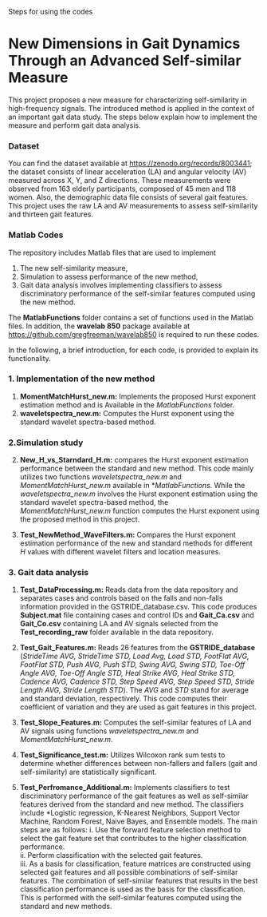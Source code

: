 Steps for using the codes 

# New Dimensions in Gait Dynamics Through an Advanced Self-similar Measure
This project proposes a new measure for characterizing self-similarity in high-frequency signals. The introduced method is applied in the context of an important gait data study. The steps below explain how to implement the measure and perform gait data analysis.

### Dataset
You can find the dataset available at https://zenodo.org/records/8003441; the dataset consists of linear acceleration (LA) and angular velocity (AV) measured across X, Y, and Z directions. These measurements were observed from 163 elderly participants, composed of 45 men and 118 women. Also, the demographic data file consists of several gait features. This project uses the raw LA and AV measurements to assess self-similarity and thirteen gait features.     

### Matlab Codes 
The repository includes Matlab files that are used to implement
  1. The new self-similarity measure,
  2. Simulation to assess performance of the new method,
  3. Gait data analysis involves implementing classifiers to assess discriminatory performance of the self-similar features computed using the new method. 

The **MatlabFunctions** folder contains a set of functions used in the Matlab files. In addition, the **wavelab 850** package available at https://github.com/gregfreeman/wavelab850 is required to run these codes.  

In the following, a brief introduction, for each code, is provided to explain its functionality.

### 1. Implementation of the new method

1. **MomentMatchHurst_new.m:** Implements the proposed Hurst exponent estimation method and is Available in the *MatlabFunctions* folder.
2. **waveletspectra_new.m:** Computes the Hurst exponent using the standard wavelet spectra-based method.

### 2.Simulation study
2. **New_H_vs_Starndard_H.m:** compares the Hurst exponent estimation performance between the standard and new method. This code mainly utilizes two functions *waveletspectra_new.m* and *MomentMatchHurst_new.m* available in **MatlabFunctions*. While the *waveletspectra_new.m* involves the Hurst exponent estimation using the standard wavelet spectra-based method, the *MomentMatchHurst_new.m* function computes the Hurst exponent using the proposed method in this project.
   
3. **Test_NewMethod_WaveFilters.m:** Compares the Hurst exponent estimation performance of the new and standard methods for different $H$ values with different wavelet filters and location measures.

### 3. Gait data analysis
1. **Test_DataProcessing.m:** Reads data from the data repository and separates cases and controls based on the falls and non-falls information provided in the GSTRIDE_database.csv. This code produces **Subject.mat** file containing cases and control IDs and **Gait_Ca.csv** and **Gait_Co.csv** containing LA and AV signals selected from the **Test_recording_raw** folder available in the data repository.

2. **Test_Gait_Features.m:** Reads 26 features from the **GSTRIDE_database** (*StrideTime AVG, StrideTime STD, Load Avg, Load STD, FootFlat AVG, FootFlat STD, Push AVG, Push STD, Swing AVG, Swing STD, Toe-Off Angle AVG, Toe-Off Angle STD, Heal Strike AVG, Heal Strike STD, Cadence AVG, Cadence STD, Step Speed AVG, Step Speed STD, Stride Length AVG, Stride Length STD*). The *AVG* and *STD* stand for average and standard deviation, respectively. This code computes their coefficient of variation and they are used as gait features in this project.

3. **Test_Slope_Features.m:** Computes the self-similar features of LA and AV signals using functions *waveletspectra_new.m* and *MomentMatchHurst_new.m*.
   
4. **Test_Significance_test.m:** Utilizes Wilcoxon rank sum tests to determine whether differences between non-fallers and fallers (gait and self-similarity) are statistically significant. 

5. **Test_Perfromance_Additional.m:** Implements classifiers to test discriminatory performance of the  gait features as well as self-similar features derived from the standard and new method. The classifiers include *Logistic regression, K-Nearest Neighbors, Support Vector Machine, Random Forest, Naive Bayes, and Ensemble models. The main steps are as follows:
      i. Use the forward feature selection method to select the gait feature set that contributes to the higher classification performance.\
      ii. Perform classification with the selected gait features.\
      iii. As a basis for classification, feature matrices are constructed using selected gait features and all possible combinations of self-similar features. The combination of self-similar features that results in the best classification performance is used as the basis for the classification. This is performed with the self-similar features computed using the standard and new methods. 
 


